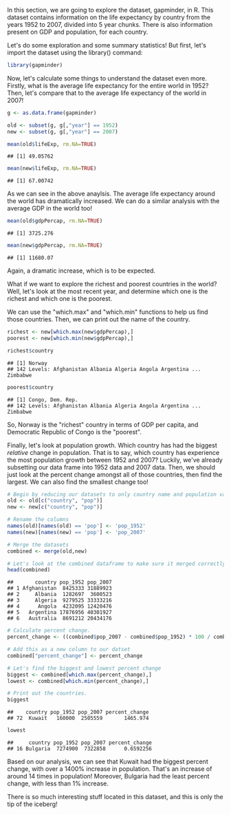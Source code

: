 
In this section, we are going to explore the dataset, gapminder, in R. This dataset contains information on the life expectancy by country from the years 1952 to 2007, divided into 5 year chunks. There is also information present on GDP and population, for each country.

Let's do some exploration and some summary statistics! But first, let's import the dataset using the library() command:

``` r
library(gapminder)
```

Now, let's calculate some things to understand the dataset even more. Firstly, what is the average life expectancy for the entire world in 1952? Then, let's compare that to the average life expectancy of the world in 2007!

``` r
g <- as.data.frame(gapminder)

old <- subset(g, g[,"year"] == 1952)
new <- subset(g, g[,"year"] == 2007)

mean(old$lifeExp, rm.NA=TRUE)
```

    ## [1] 49.05762

``` r
mean(new$lifeExp, rm.NA=TRUE)
```

    ## [1] 67.00742

As we can see in the above anaylsis. The average life expectancy around the world has dramatically increased. We can do a similar analysis with the average GDP in the world too!

``` r
mean(old$gdpPercap, rm.NA=TRUE)
```

    ## [1] 3725.276

``` r
mean(new$gdpPercap, rm.NA=TRUE)
```

    ## [1] 11680.07

Again, a dramatic increase, which is to be expected.

What if we want to explore the richest and poorest countries in the world? Well, let's look at the most recent year, and determine which one is the richest and which one is the poorest.

We can use the "which.max" and "which.min" functions to help us find those countries. Then, we can print out the name of the country.

``` r
richest <- new[which.max(new$gdpPercap),]
poorest <- new[which.min(new$gdpPercap),]

richest$country
```

    ## [1] Norway
    ## 142 Levels: Afghanistan Albania Algeria Angola Argentina ... Zimbabwe

``` r
poorest$country
```

    ## [1] Congo, Dem. Rep.
    ## 142 Levels: Afghanistan Albania Algeria Angola Argentina ... Zimbabwe

So, Norway is the "richest" country in terms of GDP per capita, and Democratic Republic of Congo is the "poorest".

Finally, let's look at population growth. Which country has had the biggest *relative* change in population. That is to say, which country has experience the most population growth between 1952 and 2007? Luckily, we've already subsetting our data frame into 1952 data and 2007 data. Then, we should just look at the percent change amongst all of those countries, then find the largest. We can also find the smallest change too!

``` r
# Begin by reducing our datasets to only country name and population value
old <- old[c("country", "pop")]
new <- new[c("country", "pop")]

# Rename the columns
names(old)[names(old) == 'pop'] <- 'pop_1952'
names(new)[names(new) == 'pop'] <- 'pop_2007'

# Merge the datasets
combined <- merge(old,new)

# Let's look at the combined dataframe to make sure it merged correctly.
head(combined)
```

    ##       country pop_1952 pop_2007
    ## 1 Afghanistan  8425333 31889923
    ## 2     Albania  1282697  3600523
    ## 3     Algeria  9279525 33333216
    ## 4      Angola  4232095 12420476
    ## 5   Argentina 17876956 40301927
    ## 6   Australia  8691212 20434176

``` r
# Calculate percent change.
percent_change <- ((combined$pop_2007 - combined$pop_1952) * 100 / combined$pop_1952)

# Add this as a new column to our datset
combined["percent_change"] <- percent_change

# Let's find the biggest and lowest percent change
biggest <- combined[which.max(percent_change),]
lowest <- combined[which.min(percent_change),]

# Print out the countries.
biggest
```

    ##    country pop_1952 pop_2007 percent_change
    ## 72  Kuwait   160000  2505559       1465.974

``` r
lowest
```

    ##     country pop_1952 pop_2007 percent_change
    ## 16 Bulgaria  7274900  7322858      0.6592256

Based on our analysis, we can see that Kuwait had the biggest percent change, with over a 1400% increase in population. That's an increase of around 14 times in population! Moreover, Bulgaria had the least percent change, with less than 1% increase.

There is so much interesting stuff located in this dataset, and this is only the tip of the iceberg!
